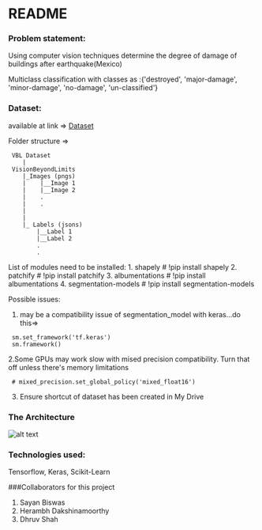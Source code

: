 # README
### Problem statement:
Using computer vision techniques determine the degree of damage of buildings after earthquake(Mexico)<br>

Multiclass classification with classes as :{'destroyed', 'major-damage', 'minor-damage', 'no-damage', 'un-classified'}<be>

### Dataset:
 available at link => 
[Dataset](https://drive.google.com/drive/folders/1End_chXsxfI2-_XAcv9KKJiM4TZ8rp7O?usp=sharing)

Folder structure =>


     VBL Dataset
        |
     VisionBeyondLimits
        |_Images (pngs)
        |    |__Image 1
        |    |__Image 2
        |    .
        |    .
        |    
        |    
        |_ Labels (jsons)
            |__Label 1
            |__Label 2
            .
            .         
            
List of modules need to be installed:
    1. shapely  # !pip install shapely
    2. patchify  # !pip install patchify
    3. albumentations  # !pip install albumentations
    4. segmentation-models  # !pip install segmentation-models
    
 
Possible issues:
  1. may be a compatibility issue of segmentation_model with keras...do this=> 
   ```
    sm.set_framework('tf.keras')
    sm.framework()
   ```  
   2.Some GPUs may work slow with mised precision compatibility. Turn that off unless there's memory limitations
   ```
    # mixed_precision.set_global_policy('mixed_float16')
   ```
   3. Ensure shortcut of dataset has been created in My Drive
   




### The Architecture
![alt text](https://github.com/sayanbiswas023/Machine_Learning_Projects/blob/main/Mexico_multiclass_Earthquake_Building_Damage/skip/unet.png)
     
### Technologies used: 
 Tensorflow, Keras, Scikit-Learn
 
 ###Collaborators for this project
 1) Sayan Biswas
 2) Herambh Dakshinamoorthy
 3) Dhruv Shah
